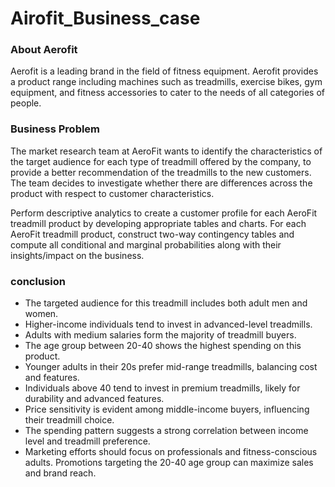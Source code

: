 # Airofit_Business_case


### About Aerofit

Aerofit is a leading brand in the field of fitness equipment. Aerofit provides a product range including machines such as treadmills, exercise bikes, gym equipment, and fitness accessories to cater to the needs of all categories of people.
 
### Business Problem

The market research team at AeroFit wants to identify the characteristics of the target audience for each type of treadmill offered by the company, to provide a better recommendation of the treadmills to the new customers. The team decides to investigate whether there are differences across the product with respect to customer characteristics.

Perform descriptive analytics to create a customer profile for each AeroFit treadmill product by developing appropriate tables and charts.
For each AeroFit treadmill product, construct two-way contingency tables and compute all conditional and marginal probabilities along with their insights/impact on the business.

### conclusion

* The targeted audience for this treadmill includes both adult men and women.
* Higher-income individuals tend to invest in advanced-level treadmills.
* Adults with medium salaries form the majority of treadmill buyers.
* The age group between 20-40 shows the highest spending on this product.
* Younger adults in their 20s prefer mid-range treadmills, balancing cost and features.
* Individuals above 40 tend to invest in premium treadmills, likely for durability and advanced features.
* Price sensitivity is evident among middle-income buyers, influencing their treadmill choice.
* The spending pattern suggests a strong correlation between income level and treadmill preference.
* Marketing efforts should focus on professionals and fitness-conscious adults. Promotions targeting the 20-40 age group can maximize sales and brand reach.
